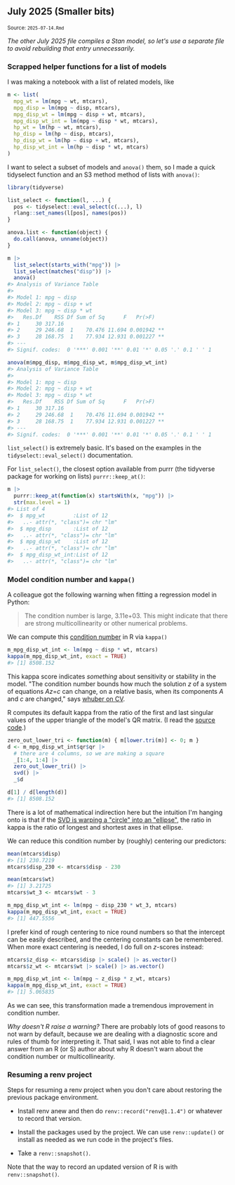 <!--- Timestamp to trigger book rebuilds: 2025-07-21 15:27:22.596553 --->



## July 2025 (Smaller bits)

<small>Source: <code>2025-07-14.Rmd</code></small>

*The other July 2025 file compiles a Stan model, so let's use a separate
file to avoid rebuilding that entry unnecessarily.*

### Scrapped helper functions for a list of models

I was making a notebook with a list of related models, like


``` r
m <- list(
  mpg_wt = lm(mpg ~ wt, mtcars),
  mpg_disp = lm(mpg ~ disp, mtcars),
  mpg_disp_wt = lm(mpg ~ disp + wt, mtcars),
  mpg_disp_wt_int = lm(mpg ~ disp * wt, mtcars),
  hp_wt = lm(hp ~ wt, mtcars),
  hp_disp = lm(hp ~ disp, mtcars),
  hp_disp_wt = lm(hp ~ disp + wt, mtcars),
  hp_disp_wt_int = lm(hp ~ disp * wt, mtcars)
)
```

I want to select a subset of models and `anova()` them, so I made a quick
tidyselect function and an S3 method method of lists with `anova()`:


``` r
library(tidyverse)

list_select <- function(l, ...) {
  pos <- tidyselect::eval_select(c(...), l)
  rlang::set_names(l[pos], names(pos))
}

anova.list <- function(object) {
  do.call(anova, unname(object))
}

m |> 
  list_select(starts_with("mpg")) |> 
  list_select(matches("disp")) |> 
  anova()
#> Analysis of Variance Table
#> 
#> Model 1: mpg ~ disp
#> Model 2: mpg ~ disp + wt
#> Model 3: mpg ~ disp * wt
#>   Res.Df    RSS Df Sum of Sq      F   Pr(>F)   
#> 1     30 317.16                                
#> 2     29 246.68  1    70.476 11.694 0.001942 **
#> 3     28 168.75  1    77.934 12.931 0.001227 **
#> ---
#> Signif. codes:  0 '***' 0.001 '**' 0.01 '*' 0.05 '.' 0.1 ' ' 1

anova(m$mpg_disp, m$mpg_disp_wt, m$mpg_disp_wt_int)
#> Analysis of Variance Table
#> 
#> Model 1: mpg ~ disp
#> Model 2: mpg ~ disp + wt
#> Model 3: mpg ~ disp * wt
#>   Res.Df    RSS Df Sum of Sq      F   Pr(>F)   
#> 1     30 317.16                                
#> 2     29 246.68  1    70.476 11.694 0.001942 **
#> 3     28 168.75  1    77.934 12.931 0.001227 **
#> ---
#> Signif. codes:  0 '***' 0.001 '**' 0.01 '*' 0.05 '.' 0.1 ' ' 1
```

`list_select()` is extremely basic. It's based on the examples in the
`tidyselect::eval_select()` documentation. 

For `list_select()`, the closest option available from purrr (the
tidyverse package for working on lists) `purrr::keep_at()`:


``` r
m |> 
  purrr::keep_at(function(x) startsWith(x, "mpg")) |> 
  str(max.level = 1)
#> List of 4
#>  $ mpg_wt         :List of 12
#>   ..- attr(*, "class")= chr "lm"
#>  $ mpg_disp       :List of 12
#>   ..- attr(*, "class")= chr "lm"
#>  $ mpg_disp_wt    :List of 12
#>   ..- attr(*, "class")= chr "lm"
#>  $ mpg_disp_wt_int:List of 12
#>   ..- attr(*, "class")= chr "lm"
```


### Model condition number and `kappa()`

A colleague got the following warning when fitting a regression model in Python:

> The condition number is large, 3.11e+03. This might indicate that
> there are strong multicollinearity or other numerical problems.

We can compute this [condition
number](https://en.wikipedia.org/wiki/Condition_number) in R via
`kappa()`


``` r
m_mpg_disp_wt_int <- lm(mpg ~ disp * wt, mtcars)
kappa(m_mpg_disp_wt_int, exact = TRUE)
#> [1] 8508.152
```

This kappa score indicates *something* about sensitivity or stability in
the model. "The condition number bounds how much the solution *z* of a
system of equations *Az*=*c* can change, on a relative basis, when its
components *A* and *c* are changed," says [whuber on
CV](https://stats.stackexchange.com/a/168276/14825).

R computes its default kappa from the ratio of the first and last
singular values of the upper triangle of the model's QR matrix. (I read
the [source
code](https://github.com/wch/r-source/blob/637e502dbc868d39f0813a6a2a5ef0469fe8e73e/src/library/base/R/kappa.R#L97-L121).)


``` r
zero_out_lower_tri <- function(m) { m[lower.tri(m)] <- 0; m }
d <- m_mpg_disp_wt_int$qr$qr |> 
  # there are 4 columns, so we are making a square
  _[1:4, 1:4] |>
  zero_out_lower_tri() |> 
  svd() |> 
  _$d

d[1] / d[length(d)]
#> [1] 8508.152
```

There is a lot of mathematical indirection here but the intuition I'm
hanging onto is that if the [SVD is warping a "circle" into an
"ellipse"](https://en.wikipedia.org/wiki/Singular_value_decomposition#Intuitive_interpretations),
the ratio in kappa is the ratio of longest and shortest axes in that
ellipse.


We can reduce this condition number by (roughly) centering our predictors:


``` r
mean(mtcars$disp)
#> [1] 230.7219
mtcars$disp_230 <- mtcars$disp - 230 

mean(mtcars$wt)
#> [1] 3.21725
mtcars$wt_3 <- mtcars$wt - 3 

m_mpg_disp_wt_int <- lm(mpg ~ disp_230 * wt_3, mtcars)
kappa(m_mpg_disp_wt_int, exact = TRUE)
#> [1] 447.5556
```

I prefer kind of rough centering to nice round numbers so that the
intercept can be easily described, and the centering constants can be
remembered. When more exact centering is needed, I do full on
*z*-scores instead:


``` r
mtcars$z_disp <- mtcars$disp |> scale() |> as.vector()
mtcars$z_wt <- mtcars$wt |> scale() |> as.vector()

m_mpg_disp_wt_int <- lm(mpg ~ z_disp * z_wt, mtcars)
kappa(m_mpg_disp_wt_int, exact = TRUE)
#> [1] 5.065835
```

As we can see, this transformation made a tremendous improvement in
condition number.

*Why doesn't R raise a warning?* There are probably lots of good reasons
to not warn by default, because we are dealing with a diagnostic score
and rules of thumb for interpreting it. That said, I was not able to
find a clear answer from an R (or S) author about why R doesn't warn
about the condition number or multicollinearity.

### Resuming a renv project

Steps for resuming a renv project when you don't care about restoring
the previous package environment.

  - Install renv anew and then do `renv::record("renv@1.1.4")` or
    whatever to record that version.

  - Install the packages used by the project. We can use `renv::update()` or 
    install as needed as we run code in the project's files.
    
  - Take a `renv::snapshot()`.
  
Note that the way to record an updated version of R is with `renv::snapshot()`.
